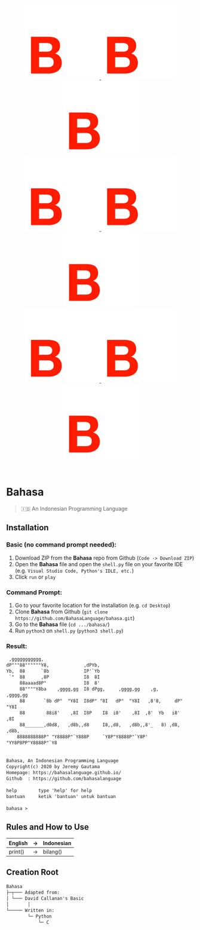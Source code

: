 <p align="center">
  <a href="https://bahasalanguage.github.io">
    <img src="https://github.com/BahasaLanguage/bahasa/blob/main/images/bahasa.png" width="200" alt="Bahasa">
    <img src="https://github.com/BahasaLanguage/bahasa/blob/main/images/bahasa.png" width="200" alt="Bahasa">
    <img src="https://github.com/BahasaLanguage/bahasa/blob/main/images/bahasa.png" width="200" alt="Bahasa">
    <br/>
    <img src="https://github.com/BahasaLanguage/bahasa/blob/main/images/bahasa.png" width="200" alt="Bahasa">
    <img src="https://github.com/BahasaLanguage/bahasa/blob/main/images/bahasa.png" width="200" alt="Bahasa">
    <img src="https://github.com/BahasaLanguage/bahasa/blob/main/images/bahasa.png" width="200" alt="Bahasa">
    <br/>
    <img src="https://github.com/BahasaLanguage/bahasa/blob/main/images/bahasa.png" width="200" alt="Bahasa">
    <img src="https://github.com/BahasaLanguage/bahasa/blob/main/images/bahasa.png" width="200" alt="Bahasa">
    <img src="https://github.com/BahasaLanguage/bahasa/blob/main/images/bahasa.png" width="200" alt="Bahasa">
  </a>
</p>

<br />

# Bahasa
> 🇮🇩 An Indonesian Programming Language

## Installation

### Basic (no command prompt needed):
1. Download ZIP from the **Bahasa** repo from Github (`Code -> Download ZIP`)
2. Open the **Bahasa** file and open the `shell.py` file on your favorite IDE (e.g. `Visual Studio Code, Python's IDLE, etc.`)
3. Click `run` or `play`

### Command Prompt:
1. Go to your favorite location for the installation (e.g. `cd Desktop`)
2. Clone **Bahasa** from Github (`git clone https://github.com/BahasaLanguage/bahasa.git`)
3. Go to the **Bahasa** file (`cd .../bahasa/`)
4. Run `python3` on `shell.py` (`python3 shell.py`)

### Result:
```
 ,ggggggggggg,                                                           
dP"""88""""""Y8,             ,dPYb,                                      
Yb,  88      `8b             IP'`Yb                                      
 `"  88      ,8P             I8  8I                                      
     88aaaad8P"              I8  8'                                      
     88""""Y8ba    ,gggg,gg  I8 dPgg,     ,gggg,gg    ,g,       ,gggg,gg 
     88       `8b dP"  "Y8I  I8dP" "8I   dP"  "Y8I   ,8'8,     dP"  "Y8I 
     88        88i8'    ,8I  I8P    I8  i8'    ,8I  ,8'  Yb   i8'    ,8I 
     88_______,d0d8,   ,d8b,,d8     I8,,d8,   ,d8b,,8'_   8) ,d8,   ,d8b,
    8888888888P" "Y8888P"`Y888P     `Y8P"Y8888P"`Y8P' "YY8P8PP"Y8888P"`Y8


Bahasa, An Indonesian Programming Language
Copyright(c) 2020 by Jeremy Gautama
Homepage: https://bahasalanguage.github.io/
Github	: https://github.com/bahasalanguage

help		type 'help' for help
bantuan		ketik 'bantuan' untuk bantuan

bahasa > 
```

<!--
/path/to/your/data_directory
├─┬ attachments
│ ├── foo.ext
│ ├── bar.ext
│ └── …
└─┬ notes
  ├── foo.md
  ├── bar.md
  └── …
-->

## Rules and How to Use
| English |->|Indonesian |
|---------|--|-----------|
| print() |->|bilang() |

## Creation Root
```
Bahasa
├─┬─── Adapted from:
│ └─── David Callanan's Basic
│       │
└───── Written in:
        └─ Python
            └─ C
```
